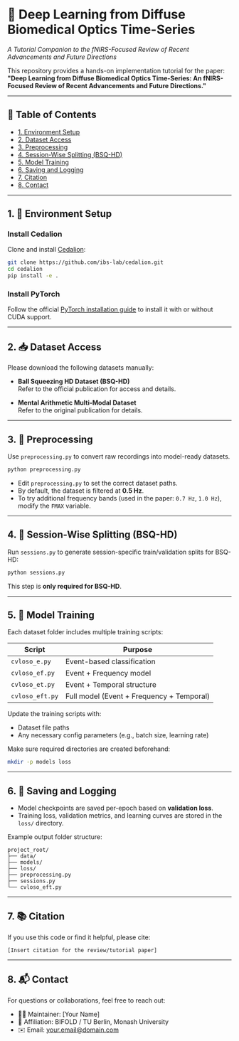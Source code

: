 # 🧠 Deep Learning from Diffuse Biomedical Optics Time-Series  
*A Tutorial Companion to the fNIRS-Focused Review of Recent Advancements and Future Directions*

This repository provides a hands-on implementation tutorial for the paper:  
**"Deep Learning from Diffuse Biomedical Optics Time-Series: An fNIRS-Focused Review of Recent Advancements and Future Directions."**

---

## 📂 Table of Contents

- [1. Environment Setup](#1-environment-setup)
- [2. Dataset Access](#2-dataset-access)
- [3. Preprocessing](#3-preprocessing)
- [4. Session-Wise Splitting (BSQ-HD)](#4-session-wise-splitting-bsq-hd)
- [5. Model Training](#5-model-training)
- [6. Saving and Logging](#6-saving-and-logging)
- [7. Citation](#7-citation)
- [8. Contact](#8-contact)

---

## 1. 🚀 Environment Setup

### Install Cedalion

Clone and install [Cedalion](https://github.com/ibs-lab/cedalion):

```bash
git clone https://github.com/ibs-lab/cedalion.git
cd cedalion
pip install -e .
```

### Install PyTorch

Follow the official [PyTorch installation guide](https://pytorch.org/get-started/locally) to install it with or without CUDA support.

---

## 2. 📥 Dataset Access

Please download the following datasets manually:

- **Ball Squeezing HD Dataset (BSQ-HD)**  
  Refer to the official publication for access and details.

- **Mental Arithmetic Multi-Modal Dataset**  
  Refer to the original publication for details.

---

## 3. 🧪 Preprocessing

Use `preprocessing.py` to convert raw recordings into model-ready datasets.

```bash
python preprocessing.py
```

- Edit `preprocessing.py` to set the correct dataset paths.
- By default, the dataset is filtered at **0.5 Hz**.
- To try additional frequency bands (used in the paper: `0.7 Hz`, `1.0 Hz`), modify the `FMAX` variable.

---

## 4. 📑 Session-Wise Splitting (BSQ-HD)

Run `sessions.py` to generate session-specific train/validation splits for BSQ-HD:

```bash
python sessions.py
```

This step is **only required for BSQ-HD**.

---

## 5. 🧠 Model Training

Each dataset folder includes multiple training scripts:

| Script             | Purpose                              |
|--------------------|---------------------------------------|
| `cvloso_e.py`      | Event-based classification            |
| `cvloso_ef.py`     | Event + Frequency model               |
| `cvloso_et.py`     | Event + Temporal structure            |
| `cvloso_eft.py`    | Full model (Event + Frequency + Temporal) |

Update the training scripts with:
- Dataset file paths
- Any necessary config parameters (e.g., batch size, learning rate)

Make sure required directories are created beforehand:
```bash
mkdir -p models loss
```

---

## 6. 💾 Saving and Logging

- Model checkpoints are saved per-epoch based on **validation loss**.
- Training loss, validation metrics, and learning curves are stored in the `loss/` directory.

Example output folder structure:

```
project_root/
├── data/
├── models/
├── loss/
├── preprocessing.py
├── sessions.py
└── cvloso_eft.py
```

---

## 7. 📚 Citation

If you use this code or find it helpful, please cite:

```
[Insert citation for the review/tutorial paper]
```

---

## 8. 📬 Contact

For questions or collaborations, feel free to reach out:

- 🧑‍💻 Maintainer: [Your Name]
- 🏢 Affiliation: BIFOLD / TU Berlin, Monash University
- ✉️ Email: your.email@domain.com

